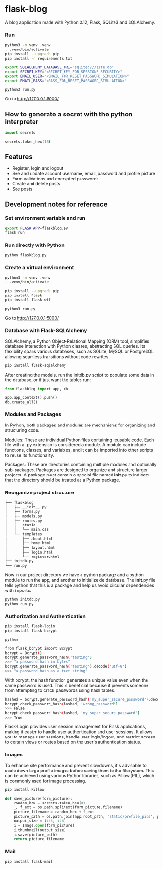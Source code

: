 # flask-blog

A blog application made with Python 3.12, Flask, SQLite3 and SQLAlchemy.

### Run

```bash
python3 -m venv .venv
. .venv/bin/activate
pip install --upgrade pip
pip install -r requirements.txt

export SQLALCHEMY_DATABASE_URI="sqlite:///site.db"
export SECRET_KEY="<SECRET_KEY_FOR_SESSIONS_SECURITY>"
export EMAIL_USER="<EMAIL_FOR_RESET_PASSWORD_SIMULATION>"
export EMAIL_PASS="<PASS_FOR_RESET_PASSWORD_SIMULATION>"

python3 run.py
```

Go to http://127.0.0.1:5000/

## How to generate a secret with the python interpreter

```python
import secrets

secrets.token_hex(16)
```

## Features

- Register, login and logout
- See and update account username, email, password and profile picture
- Form validations and encrypted passwords
- Create and delete posts
- See posts

## Development notes for reference

### Set environment variable and run

```bash
export FLASK_APP=flaskblog.py
flask run
```

### Run directly with Python

```bash
python flaskblog.py
```

### Create a virtual environment

```bash
python3 -m venv .venv
. .venv/bin/activate

pip install --upgrade pip
pip install Flask
pip install flask-wtf

python3 run.py
```

Go to http://127.0.0.1:5000/

### Database with Flask-SQLAlchemy

SQLAlchemy, a Python Object-Relational Mapping (ORM) tool, simplifies database interaction with Python classes,
abstracting SQL queries. Its flexibility spans various databases, such as SQLite, MySQL or PostgreSQL allowing seamless
transitions without code rewrites.

```bash
pip install flask-sqlalchemy
```

After creating the models, run the initdb.py script to populate some data in the database, or if just want the tables
run:

```python
from flaskblog import app, db

app.app_context().push()
db.create_all()
```

### Modules and Packages

In Python, both packages and modules are mechanisms for organizing and structuring code.

Modules: These are individual Python files containing reusable code. Each file with a .py extension is considered a
module. A module can include functions, classes, and variables, and it can be imported into other scripts to reuse its
functionality.

Packages: These are directories containing multiple modules and optionally sub-packages. Packages are designed to
organize and structure larger projects. A package must contain a special file named __init__.py to indicate that the
directory should be treated as a Python package.

### Reorganize project structure

```bash
├── flaskblog
│   ├── __init__.py
│   ├── forms.py
│   ├── models.py
│   ├── routes.py
│   ├── static
│   │   └── main.css
│   └── templates
│       ├── about.html
│       ├── home.html
│       ├── layout.html
│       ├── login.html
│       └── register.html
├── initdb.py
└── run.py
```

Now in our project directory we have a python package and a python module to run the app, and another to initialize de
database.
The __init__.py file tells python that this is a package and help us avoid circular dependencies with imports.

```bash
python initdb.py
python run.py
```

### Authorization and Authentication

```bash
pip install flask-login
pip install flask-bcrypt

python

from flask_bcrypt import Bcrypt
bcrypt = Bcrypt()
bcrypt.generate_password_hash('testing')
>>> "a password hash in bytes"
bcrypt.generate_password_hash('testing').decode('utf-8')
>>> "a password hash as a text string"
```

With bcrypt, the hash function generates a unique value even when the same password is used. This is beneficial because
it prevents someone from attempting to crack passwords using hash tables.

```bash
hashed = bcrypt.generate_password_hash('my_super_secure_password').decode('utf-8')
bcrypt.check_password_hash(hashed, 'wrong_password')
>>> False
bcrypt.check_password_hash(hashed, 'my_super_secure_password')
>>> True
```

Flask-Login provides user session management for Flask applications, making it easier to handle user authentication and
user sessions. It allows you to manage user sessions, handle user login/logout, and restrict access to certain views or
routes based on the user's authentication status.

### Images

To enhance site performance and prevent slowdowns, it's advisable to scale down large profile images before saving them
to the filesystem. This can be achieved using various Python libraries, such as Pillow (PIL), which is commonly used for
image processing.

```bash
pip install Pillow
```

```python
def save_picture(form_picture):
    random_hex = secrets.token_hex(8)
    _, f_ext = os.path.splitext(form_picture.filename)
    picture_filename = random_hex + f_ext
    picture_path = os.path.join(app.root_path, 'static/profile_pics', picture_filename)
    output_size = (125, 125)
    i = Image.open(form_picture)
    i.thumbnail(output_size)
    i.save(picture_path)
    return picture_filename
```

### Mail

```bash
pip install flask-mail
```